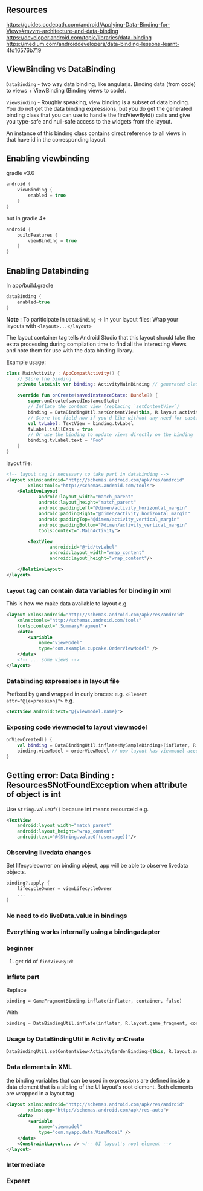 

## Resources

https://guides.codepath.com/android/Applying-Data-Binding-for-Views#mvvm-architecture-and-data-binding
https://developer.android.com/topic/libraries/data-binding
https://medium.com/androiddevelopers/data-binding-lessons-learnt-4fd16576b719

## ViewBinding vs DataBinding

`DataBinding` - two way data binding, like angularjs. Binding data (from code) to views + ViewBinding (Binding views to code).

`ViewBinding` - Roughly speaking, view binding is a subset of data binding. You do not get the data binding expressions, but you do get the generated binding class that you can use to handle the findViewById() calls and give you type-safe and null-safe access to the widgets from the layout.

An instance of this binding class contains direct reference to all views in that have id in the corresponding layout.


## Enabling viewbinding

gradle v3.6
```groovy
android {
    viewBinding {
        enabled = true
    }
}
```

but in gradle 4+
```groovy
android {
    buildFeatures {
        viewBinding = true
    }
}
```

## Enabling Databinding

In app/build.gradle
```gradle
dataBinding {
    enabled=true
}
```

**Note** : To pariticipate in `DataBinding` -> In your layout files: Wrap your layouts with `<layout>...</layout>`

The layout container tag tells Android Studio that this layout should take the extra processing during compilation time to find all the interesting Views and note them for use with the data binding library.

Example usage:
```kotlin
class MainActivity : AppCompatActivity() {
    // Store the binding
    private lateinit var binding: ActivityMainBinding // generated class to hold contentview binding

    override fun onCreate(savedInstanceState: Bundle?) {
        super.onCreate(savedInstanceState)
        // Inflate the content view (replacing `setContentView`)
        binding = DataBindingUtil.setContentView(this, R.layout.activity_main)
        // Store the field now if you'd like without any need for casting
        val tvLabel: TextView = binding.tvLabel
        tvLabel.isAllCaps = true
        // Or use the binding to update views directly on the binding
        binding.tvLabel.text = "Foo"
    }
}
```
layout file:
```xml
<!-- layout tag is necessary to take part in databinding -->
<layout xmlns:android="http://schemas.android.com/apk/res/android"
        xmlns:tools="http://schemas.android.com/tools">
    <RelativeLayout
            android:layout_width="match_parent"
            android:layout_height="match_parent"
            android:paddingLeft="@dimen/activity_horizontal_margin"
            android:paddingRight="@dimen/activity_horizontal_margin"
            android:paddingTop="@dimen/activity_vertical_margin"
            android:paddingBottom="@dimen/activity_vertical_margin"
            tools:context=".MainActivity">

        <TextView
                android:id="@+id/tvLabel"
                android:layout_width="wrap_content"
                android:layout_height="wrap_content"/>

    </RelativeLayout>
</layout>
```


### `layout` tag can contain data variables for binding in xml

This is how we make data available to layout
e.g.
```xml
<layout xmlns:android="http://schemas.android.com/apk/res/android"
    xmlns:tools="http://schemas.android.com/tools"
    tools:context=".SummaryFragment">
    <data>
        <variable
            name="viewModel"
            type="com.example.cupcake.OrderViewModel" />
    </data>
    <!-- ... some views -->
</layout>
```

### Databinding expressions in layout file

Prefixed by `@` and wrapped in curly braces:
e.g. `<Element attr="@{expression}">`
e.g.
```xml
<TextView android:text="@{viewmodel.name}">
```

### Exposing code viewmodel to layout viewmodel

```kt
onViewCreated() {
    val binding = DataBindingUtil.inflate<MySampleBinding>(inflater, R.layout.fragment_layout, container, false)
    binding.viewModel = orderViewModel // now layout has viewmodel access
}
```


## Getting error: Data Binding : Resources$NotFoundException when attribute of object is int

Use `String.valueOf()` because int means resourceId
e.g.
```xml
<TextView
    android:layout_width="match_parent"
    android:layout_height="wrap_content"
    android:text="@{String.valueOf(user.age)}"/>
```

### Observing livedata changes

Set lifecycleowner on binding object, app will be able to observe livedata objects.

```kt
binding?.apply {   
    lifecycleOwner = viewLifecycleOwner
    ...
}
```

### No need to do liveData.value in bindings


### Everything works internally using a bindingadapter


### beginner

1. get rid of `findViewById`:


### Inflate part

Replace
```
binding = GameFragmentBinding.inflate(inflater, container, false)
```
With
```kt
binding = DataBindingUtil.inflate(inflater, R.layout.game_fragment, container, false)
```

### Usage by DataBindingUtil in Activity onCreate

```kt
DataBindingUtil.setContentView<ActivityGardenBinding>(this, R.layout.activity_garden)
```

### Data elements in XML

the binding variables that can be used in expressions are defined inside a data element that is a sibling of the UI layout's root element. Both elements are wrapped in a layout tag

```xml
<layout xmlns:android="http://schemas.android.com/apk/res/android"
        xmlns:app="http://schemas.android.com/apk/res-auto">
    <data>
        <variable
            name="viewmodel"
            type="com.myapp.data.ViewModel" />
    </data>
    <ConstraintLayout... /> <!-- UI layout's root element -->
</layout>
```

### Intermediate


### Expeert

